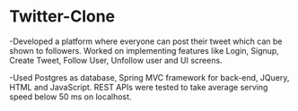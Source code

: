 # Twitter-Clone

-Developed a platform where everyone can post their tweet which can be shown to followers. Worked on  implementing features like Login, Signup, Create Tweet, Follow User, Unfollow user and UI screens.

-Used Postgres as database, Spring MVC framework for back-end, JQuery, HTML and JavaScript. REST APIs were tested to take average serving speed below 50 ms on localhost.
